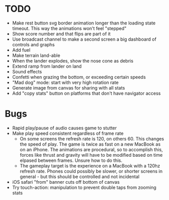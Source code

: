# TODO

- Make rest button svg border animation longer than the loading state timeout. This way the animations won't feel "stepped"
- Show score number and that flips are part of it
- Use broadcast channel to make a second screen a big dashboard of controls and graphs
- Add fuel
- Make terrain land-able
- When the lander explodes, show the nose cone as debris
- Extend ramp from lander on land
- Sound effects
- Confetti when grazing the bottom, or exceeding certain speeds
- "Mad dog" mode: start with very high rotation rate
- Generate image from canvas for sharing with all stats
- Add "copy stats" button on platforms that don't have navigator access

# Bugs

- Rapid play/pause of audio causes game to stutter
- Make play speed consistent regardless of frame rate
  - On some screens the refresh rate is 120, on others 60. This changes the speed of play. The game is twice as fast on a new MacBook as on an iPhone. The animations are procedural, so to accomplish this, forces like thrust and gravity will have to be modified based on time elpased between frames. Unsure how to do this.
  - The gameplay target is the experience on a MacBook with a 120hz refresh rate. Phones could possibly be slower, or shorter screens in general - but this should be controlled and not incidental
- iOS safari "from" banner cuts off bottom of canvas
- Try touch-action: manipulation to prevent double taps from zooming stats

